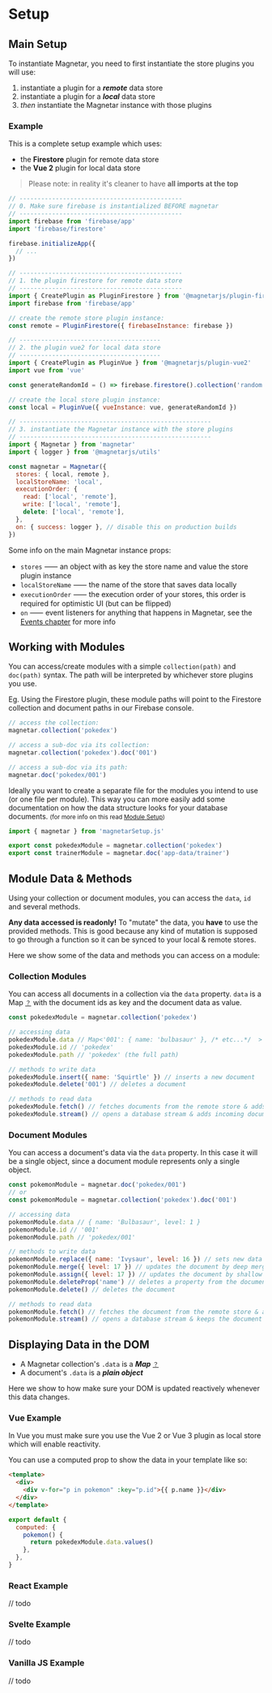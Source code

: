 # Setup

## Main Setup

To instantiate Magnetar, you need to first instantiate the store plugins you will use:

1. instantiate a plugin for a _**remote**_ data store
2. instantiate a plugin for a _**local**_ data store
3. _then_ instantiate the Magnetar instance with those plugins

### Example

This is a complete setup example which uses:

- the **Firestore** plugin for remote data store
- the **Vue 2** plugin for local data store

> Please note: in reality it's cleaner to have **all imports at the top**

```javascript
// ---------------------------------------------
// 0. Make sure firebase is instantialized BEFORE magnetar
// ---------------------------------------------
import firebase from 'firebase/app'
import 'firebase/firestore'

firebase.initializeApp({
  // ...
})

// ---------------------------------------------
// 1. the plugin firestore for remote data store
// ---------------------------------------------
import { CreatePlugin as PluginFirestore } from '@magnetarjs/plugin-firestore'
import firebase from 'firebase/app'

// create the remote store plugin instance:
const remote = PluginFirestore({ firebaseInstance: firebase })

// ---------------------------------------
// 2. the plugin vue2 for local data store
// ---------------------------------------
import { CreatePlugin as PluginVue } from '@magnetarjs/plugin-vue2'
import vue from 'vue'

const generateRandomId = () => firebase.firestore().collection('random').doc().id

// create the local store plugin instance:
const local = PluginVue({ vueInstance: vue, generateRandomId })

// -----------------------------------------------------
// 3. instantiate the Magnetar instance with the store plugins
// -----------------------------------------------------
import { Magnetar } from 'magnetar'
import { logger } from '@magnetarjs/utils'

const magnetar = Magnetar({
  stores: { local, remote },
  localStoreName: 'local',
  executionOrder: {
    read: ['local', 'remote'],
    write: ['local', 'remote'],
    delete: ['local', 'remote'],
  },
  on: { success: logger }, // disable this on production builds
})
```

Some info on the main Magnetar instance props:

- `stores` ⸺ an object with as key the store name and value the store plugin instance
- `localStoreName` ⸺ the name of the store that saves data locally
- `executionOrder` ⸺ the execution order of your stores, this order is required for optimistic UI (but can be flipped)
- `on` ⸺ event listeners for anything that happens in Magnetar, see the [Events chapter](#events) for more info

## Working with Modules

You can access/create modules with a simple `collection(path)` and `doc(path)` syntax. The path will be interpreted by whichever store plugins you use.

Eg. Using the Firestore plugin, these module paths will point to the Firestore collection and document paths in our Firebase console.

```javascript
// access the collection:
magnetar.collection('pokedex')

// access a sub-doc via its collection:
magnetar.collection('pokedex').doc('001')

// access a sub-doc via its path:
magnetar.doc('pokedex/001')
```

Ideally you want to create a separate file for the modules you intend to use (or one file per module). This way you can more easily add some documentation on how the data structure looks for your database documents. <small>(for more info on this read [Module Setup](#))</small>

```javascript
import { magnetar } from 'magnetarSetup.js'

export const pokedexModule = magnetar.collection('pokedex')
export const trainerModule = magnetar.doc('app-data/trainer')
```

## Module Data & Methods

Using your collection or document modules, you can access the `data`, `id` and several methods.

**Any data accessed is readonly!** To "mutate" the data, you **have** to use the provided methods. This is good because any kind of mutation is supposed to go through a function so it can be synced to your local & remote stores.

Here we show some of the data and methods you can access on a module:

### Collection Modules

You can access all documents in a collection via the `data` property. `data` is a Map <small>[？](https://developer.mozilla.org/en-US/docs/Web/JavaScript/Reference/Global_Objects/Map)</small> with the document ids as key and the document data as value.

```js
const pokedexModule = magnetar.collection('pokedex')

// accessing data
pokedexModule.data // Map<'001': { name: 'bulbasaur' }, /* etc...*/  >
pokedexModule.id // 'pokedex'
pokedexModule.path // 'pokedex' (the full path)

// methods to write data
pokedexModule.insert({ name: 'Squirtle' }) // inserts a new document
pokedexModule.delete('001') // deletes a document

// methods to read data
pokedexModule.fetch() // fetches documents from the remote store & adds them locally
pokedexModule.stream() // opens a database stream & adds incoming documents locally
```

### Document Modules

You can access a document's data via the `data` property. In this case it will be a single object, since a document module represents only a single object.

```js
const pokemonModule = magnetar.doc('pokedex/001')
// or
const pokemonModule = magnetar.collection('pokedex').doc('001')

// accessing data
pokemonModule.data // { name: 'Bulbasaur', level: 1 }
pokemonModule.id // '001'
pokemonModule.path // 'pokedex/001'

// methods to write data
pokemonModule.replace({ name: 'Ivysaur', level: 16 }) // sets new data
pokemonModule.merge({ level: 17 }) // updates the document by deep merging the new data
pokemonModule.assign({ level: 17 }) // updates the document by shallow merging the new data
pokemonModule.deleteProp('name') // deletes a property from the document
pokemonModule.delete() // deletes the document

// methods to read data
pokemonModule.fetch() // fetches the document from the remote store & adds it locally
pokemonModule.stream() // opens a database stream & keeps the document up to date locally
```

## Displaying Data in the DOM

- A Magnetar collection's `.data` is a _**Map**_ <small>[？](https://developer.mozilla.org/en-US/docs/Web/JavaScript/Reference/Global_Objects/Map)</small>
- A document's `.data` is a _**plain object**_

Here we show to how make sure your DOM is updated reactively whenever this data changes.

### Vue Example

In Vue you must make sure you use the Vue 2 or Vue 3 plugin as local store which will enable reactivity.

You can use a computed prop to show the data in your template like so:

```html
<template>
  <div>
    <div v-for="p in pokemon" :key="p.id">{{ p.name }}</div>
  </div>
</template>
```

```js
export default {
  computed: {
    pokemon() {
      return pokedexModule.data.values()
    },
  },
}
```

### React Example

// todo

### Svelte Example

// todo

### Vanilla JS Example

// todo
